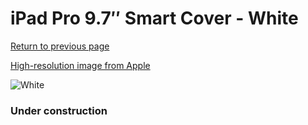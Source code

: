 # iPad Pro 9.7″ Smart Cover - White

[Return to previous page](/ipad_pro97)

[High-resolution image from Apple](https://store.storeimages.cdn-apple.com/8756/as-images.apple.com/is/MM2A2?wid=4500&hei=4500&fmt=png)

<div style="width: 384px"><img src="/everypreview/MM2A2.png" alt="White"></div>

### Under construction
